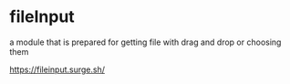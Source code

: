 # fileInput
a module that is prepared for getting file with drag and drop or choosing them

https://fileinput.surge.sh/